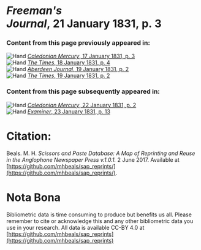 # *Freeman's Journal*, 21 January 1831, p. 3  
  
### Content from this page previously appeared in:  
![Hand](http://scissorsandpaste.net/wp-content/uploads/2017/06/smallhandpointer.png) [*Caledonian Mercury*, 17 January 1831, p. 3](https://mhbeals.github.io/sap_html/Caledonian-Mercury/Caledonian-Mercury-17-January-1831-p-3)  
![Hand](http://scissorsandpaste.net/wp-content/uploads/2017/06/smallhandpointer.png) [*The Times*, 18 January 1831, p. 4](https://mhbeals.github.io/sap_html/The-Times/The-Times-18-January-1831-p-4)  
![Hand](http://scissorsandpaste.net/wp-content/uploads/2017/06/smallhandpointer.png) [*Aberdeen Journal*, 19 January 1831, p. 2](https://mhbeals.github.io/sap_html/Aberdeen-Journal/Aberdeen-Journal-19-January-1831-p-2)  
![Hand](http://scissorsandpaste.net/wp-content/uploads/2017/06/smallhandpointer.png) [*The Times*, 19 January 1831, p. 2](https://mhbeals.github.io/sap_html/The-Times/The-Times-19-January-1831-p-2)  
  
### Content from this page subsequently appeared in:  
![Hand](http://scissorsandpaste.net/wp-content/uploads/2017/06/smallhandpointer.png) [*Caledonian Mercury*, 22 January 1831, p. 2](https://mhbeals.github.io/sap_html/Caledonian-Mercury/Caledonian-Mercury-22-January-1831-p-2)  
![Hand](http://scissorsandpaste.net/wp-content/uploads/2017/06/smallhandpointer.png) [*Examiner*, 23 January 1831, p. 13](https://mhbeals.github.io/sap_html/Examiner/Examiner-23-January-1831-p-13)  


# Citation: 

Beals. M. H. *Scissors and Paste Database: A Map of Reprinting and Reuse in the Anglophone Newspaper Press v.1.0.1.* 2 June 2017. Available at [https://github.com/mhbeals/sap_reprints/](https://github.com/mhbeals/sap_reprints/). 

# Nota Bona

Bibliometric data is time consuming to produce but benefits us all. Please remember to cite or acknowledge this and any other bibliometric data you use in your research. All data is available CC-BY 4.0 at [https://github.com/mhbeals/sap_reprints](https://github.com/mhbeals/sap_reprints)